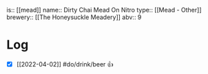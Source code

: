 is:: [[mead]]
name:: Dirty Chai Mead On Nitro
type:: [[Mead - Other]]
brewery:: [[The Honeysuckle Meadery]]
abv:: 9

# Log
- [x] [[2022-04-02]] #do/drink/beer 👍
